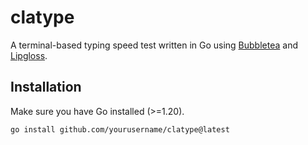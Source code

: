 # clatype

A terminal-based typing speed test written in Go using [Bubbletea](https://github.com/charmbracelet/bubbletea) and [Lipgloss](https://github.com/charmbracelet/lipgloss).

## Installation

Make sure you have Go installed (>=1.20).

```bash
go install github.com/yourusername/clatype@latest
```
